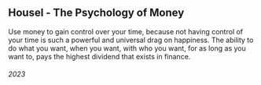 ## Housel - The Psychology of Money

Use money to gain control over your time, because not having control of your time is such a powerful and universal drag on happiness.
The ability to do what you want, when you want, with who you want, for as long as you want to, pays the highest dividend that exists in finance.


###### 2023
